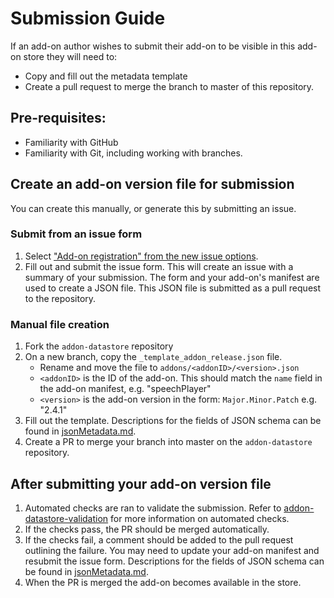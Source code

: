 # Submission Guide

If an add-on author wishes to submit their add-on to be visible in this add-on store they will need to:
- Copy and fill out the metadata template
- Create a pull request to merge the branch to master of this repository.

## Pre-requisites:
- Familiarity with GitHub
- Familiarity with Git, including working with branches.

## Create an add-on version file for submission
You can create this manually, or generate this by submitting an issue.

### Submit from an issue form
1. Select ["Add-on registration" from the new issue options](https://github.com/nvaccess/addon-datastore/issues/new/choose).
1. Fill out and submit the issue form.
This will create an issue with a summary of your submission.
The form and your add-on's manifest are used to create a JSON file.
This JSON file is submitted as a pull request to the repository.

### Manual file creation
1. Fork the `addon-datastore` repository
1. On a new branch, copy the `_template_addon_release.json` file. 
	- Rename and move the file to `addons/<addonID>/<version>.json`
	- `<addonID>` is the ID of the add-on. This should match the `name` field in the add-on manifest, e.g. "speechPlayer"
	- `<version>` is the add-on version in the form: `Major.Minor.Patch` e.g. "2.4.1"
1. Fill out the template.
Descriptions for the fields of JSON schema can be found in [jsonMetadata.md](./jsonMetadata.md).
1. Create a PR to merge your branch into master on the `addon-datastore` repository.

## After submitting your add-on version file
1. Automated checks are ran to validate the submission.
Refer to [addon-datastore-validation](https://github.com/nvaccess/addon-datastore-validation) for more information on automated checks.
1. If the checks pass, the PR should be merged automatically.
1. If the checks fail, a comment should be added to the pull request outlining the failure.
You may need to update your add-on manifest and resubmit the issue form.
Descriptions for the fields of JSON schema can be found in [jsonMetadata.md](./jsonMetadata.md).
1. When the PR is merged the add-on becomes available in the store.

